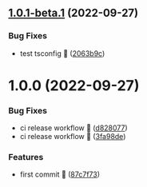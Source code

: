 ## [1.0.1-beta.1](https://github.com/vodyani/http-client/compare/v1.0.0...v1.0.1-beta.1) (2022-09-27)


### Bug Fixes

* test tsconfig 🐛 ([2063b9c](https://github.com/vodyani/http-client/commit/2063b9cb7788c53acf228faadc845e9c24f91778))

# 1.0.0 (2022-09-27)


### Bug Fixes

* ci release workflow 🐛 ([d828077](https://github.com/vodyani/http-client/commit/d828077b87b4d15f7cd2995a0097f6400e8a8a86))
* ci release workflow 🐛 ([3fa98de](https://github.com/vodyani/http-client/commit/3fa98de446921dea49dd1fb673b08a04f827739f))


### Features

* first commit 🌈 ([87c7f73](https://github.com/vodyani/http-client/commit/87c7f73805c7e1ee9aff80865d53c38dea7dcbe0))

